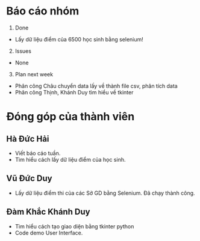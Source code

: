 # Báo cáo nhóm

1. Done
- Lấy dữ liệu điểm của 6500 học sinh bằng selenium!

2. Issues
- None

3. Plan next week
- Phân công Châu chuyển data lấy về thành file csv, phân tích data
- Phân công Thịnh, Khánh Duy tìm hiểu về tkinter

# Đóng góp của thành viên

## Hà Đức Hải
- Viết báo cáo tuần.
- Tìm hiểu cách lấy dữ liệu điểm của học sinh.

## Vũ Đức Duy
- Lấy dữ liệu điểm thi của các Sở GD bằng Selenium. Đã chạy thành công.
## Đàm Khắc Khánh Duy
- Tìm hiểu cách tạo giao diện bằng tkinter python
- Code demo User Interface.


